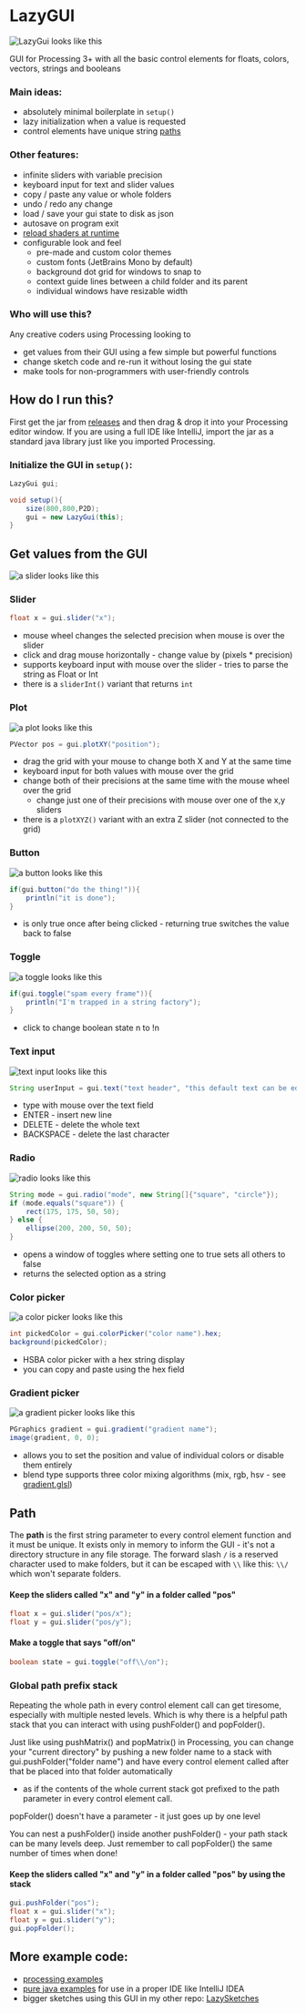 # LazyGUI

![LazyGui looks like this](readme_assets/header.png)

GUI for Processing 3+ with all the basic control elements for floats, colors, vectors, strings and booleans 

### Main ideas:
- absolutely minimal boilerplate in `setup()`
- lazy initialization when a value is requested
- control elements have unique string [paths](#Path)

### Other features:
- infinite sliders with variable precision
- keyboard input for text and slider values
- copy / paste any value or whole folders
- undo / redo any change
- load / save your gui state to disk as json
- autosave on program exit
- [reload shaders at runtime](src/main/java/lazy/ShaderReloader.java) 
- configurable look and feel
  - pre-made and custom color themes
  - custom fonts (JetBrains Mono by default)
  - background dot grid for windows to snap to
  - context guide lines between a child folder and its parent
  - individual windows have resizable width
  
### Who will use this?
Any creative coders using Processing looking to
- get values from their GUI using a few simple but powerful functions
- change sketch code and re-run it without losing the gui state
- make tools for non-programmers with user-friendly controls

## How do I run this?

First get the jar from [releases](https://github.com/KrabCode/LazyGui/releases) and then drag & drop it into your Processing
editor window. If you are using a full IDE like IntelliJ, import the jar as a standard java library just like you imported Processing.

### Initialize the GUI in `setup()`:

```java
LazyGui gui;

void setup(){
    size(800,800,P2D);
    gui = new LazyGui(this);
}
```

## Get values from the GUI
![a slider looks like this](readme_assets/slider.png)
### Slider
```java
float x = gui.slider("x");
```
- mouse wheel changes the selected precision when mouse is over the slider
- click and drag mouse horizontally - change value by (pixels * precision)
- supports keyboard input with mouse over the slider - tries to parse the string as Float or Int
- there is a `sliderInt()` variant that returns `int`

### Plot
![a plot looks like this](readme_assets/plotXY.png)
```java
PVector pos = gui.plotXY("position");
```
- drag the grid with your mouse to change both X and Y at the same time
- keyboard input for both values with mouse over the grid
- change both of their precisions at the same time with the mouse wheel over the grid
  - change just one of their precisions with mouse over one of the x,y sliders
- there is a `plotXYZ()` variant with an extra Z slider (not connected to the grid)

### Button
![a button looks like this](readme_assets/button.png)
```java
if(gui.button("do the thing!")){
    println("it is done");
}
```
- is only true once after being clicked - returning true switches the value back to false

### Toggle
![a toggle looks like this](readme_assets/toggle.png)
```java
if(gui.toggle("spam every frame")){
    println("I'm trapped in a string factory");
}
```
- click to change boolean state n to !n

### Text input
![text input looks like this](readme_assets/text.png)
```java
String userInput = gui.text("text header", "this default text can be edited");
```
- type with mouse over the text field
- ENTER - insert new line 
- DELETE  - delete the whole text
- BACKSPACE - delete the last character

### Radio
![radio looks like this](readme_assets/radio.png)
```java
String mode = gui.radio("mode", new String[]{"square", "circle"});
if (mode.equals("square")) {
    rect(175, 175, 50, 50);
} else {
    ellipse(200, 200, 50, 50);
}
```
- opens a window of toggles where setting one to true sets all others to false
- returns the selected option as a string

### Color picker
![a color picker looks like this](readme_assets/colorpicker.png)
```java
int pickedColor = gui.colorPicker("color name").hex;
background(pickedColor);
```
- HSBA color picker with a hex string display
- you can copy and paste using the hex field

### Gradient picker
![a gradient picker looks like this](readme_assets/gradient.png)
```java
PGraphics gradient = gui.gradient("gradient name");
image(gradient, 0, 0);
```
- allows you to set the position and value of individual colors or disable them entirely
- blend type supports three color mixing algorithms (mix, rgb, hsv - see [gradient.glsl](data/shaders/gradient.glsl))

## Path

The **path**  is the first string parameter to every control element function and it must be unique.
It exists only in memory to inform the GUI - it's not a directory structure in any file storage.
The forward slash `/` is a reserved character used to make folders, but it can be escaped with `\\` like this: `\\/` which won't separate folders.

#### Keep the sliders called "x" and "y" in a folder called "pos"

```java
float x = gui.slider("pos/x");
float y = gui.slider("pos/y");
```

#### Make a toggle that says "off/on"
```java
boolean state = gui.toggle("off\\/on");
```

### Global path prefix stack

Repeating the whole path in every control element call can get tiresome, especially with multiple nested levels.
Which is why there is a helpful path stack that you can interact with using pushFolder() and popFolder().

Just like using pushMatrix() and popMatrix() in Processing, you can change your "current directory"
by pushing a new folder name to a stack with gui.pushFolder("folder name") and have every control element called after that be placed into that folder automatically

- as if the contents of the whole current stack got prefixed to the path parameter in every control element call.

popFolder() doesn't have a parameter - it just goes up by one level

You can nest a pushFolder() inside another pushFolder() - your path stack can be many levels deep.
Just remember to call popFolder() the same number of times when done!

#### Keep the sliders called "x" and "y" in a folder called "pos" by using the stack

```java
gui.pushFolder("pos");
float x = gui.slider("x");
float y = gui.slider("y");
gui.popFolder();
```

## More example code:
- [processing examples](src/main/java/examples) 
- [pure java examples](src/main/java/examples-intellij) for use in a proper IDE like IntelliJ IDEA
- bigger sketches using this GUI in my other repo: [LazySketches](https://github.com/KrabCode/LazySketches) 